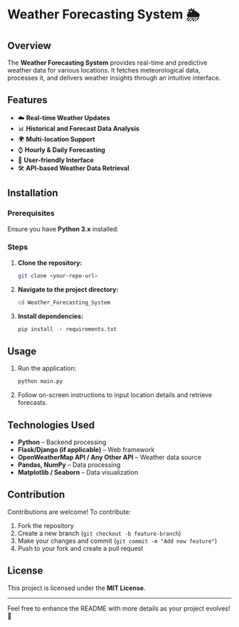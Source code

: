 # Weather Forecasting System 🌦️

## Overview
The **Weather Forecasting System** provides real-time and predictive weather data for various locations. It fetches meteorological data, processes it, and delivers weather insights through an intuitive interface.

## Features
- ☁️ **Real-time Weather Updates**
- 📊 **Historical and Forecast Data Analysis**
- 🌍 **Multi-location Support**
- ⌚ **Hourly & Daily Forecasting**
- 🔦 **User-friendly Interface**
- 🛠️ **API-based Weather Data Retrieval**

## Installation

### Prerequisites
Ensure you have **Python 3.x** installed.

### Steps
1. **Clone the repository:**
   ```sh
   git clone <your-repo-url>
   ```
2. **Navigate to the project directory:**
   ```sh
   cd Weather_Forecasting_System
   ```
3. **Install dependencies:**
   ```sh
   pip install -r requirements.txt
   ```

## Usage
1. Run the application:
   ```sh
   python main.py
   ```
2. Follow on-screen instructions to input location details and retrieve forecasts.

## Technologies Used
- **Python** – Backend processing
- **Flask/Django (if applicable)** – Web framework
- **OpenWeatherMap API / Any Other API** – Weather data source
- **Pandas, NumPy** – Data processing
- **Matplotlib / Seaborn** – Data visualization

## Contribution
Contributions are welcome! To contribute:
1. Fork the repository
2. Create a new branch (`git checkout -b feature-branch`)
3. Make your changes and commit (`git commit -m "Add new feature"`)
4. Push to your fork and create a pull request

## License
This project is licensed under the **MIT License**.

---
Feel free to enhance the README with more details as your project evolves! 🚀

